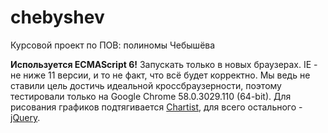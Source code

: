 # chebyshev
Курсовой проект по ПОВ: полиномы Чебышёва

**Используется ECMAScript 6!** Запускать только в новых браузерах. IE - не ниже 11 версии, и то не факт, что всё будет корректно. Мы ведь не ставили цель достичь идеальной кроссбраузерности, поэтому тестировали только на Google Chrome 58.0.3029.110 (64-bit).
Для рисования графиков подтягивается [Chartist](http://gionkunz.github.io/chartist-js/index.html), для всего остального - [jQuery](https://jquery.com/).
